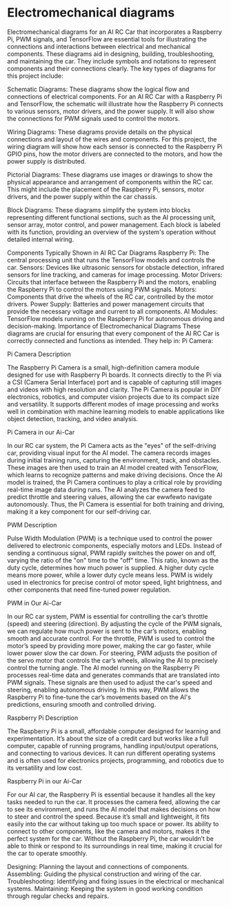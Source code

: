 Electromechanical diagrams 
====
Electromechanical diagrams for an AI RC Car that incorporates a Raspberry Pi, PWM signals, and TensorFlow are essential tools for illustrating the connections and interactions between electrical and mechanical components. These diagrams aid in designing, building, troubleshooting, and maintaining the car. They include symbols and notations to represent components and their connections clearly. The key types of diagrams for this project include:

Schematic Diagrams: These diagrams show the logical flow and connections of electrical components. For an AI RC Car with a Raspberry Pi and TensorFlow, the schematic will illustrate how the Raspberry Pi connects to various sensors, motor drivers, and the power supply. It will also show the connections for PWM signals used to control the motors.

Wiring Diagrams: These diagrams provide details on the physical connections and layout of the wires and components. For this project, the wiring diagram will show how each sensor is connected to the Raspberry Pi GPIO pins, how the motor drivers are connected to the motors, and how the power supply is distributed.

Pictorial Diagrams: These diagrams use images or drawings to show the physical appearance and arrangement of components within the RC car. This might include the placement of the Raspberry Pi, sensors, motor drivers, and the power supply within the car chassis.

Block Diagrams: These diagrams simplify the system into blocks representing different functional sections, such as the AI processing unit, sensor array, motor control, and power management. Each block is labeled with its function, providing an overview of the system's operation without detailed internal wiring.

Components Typically Shown in AI RC Car Diagrams
Raspberry Pi: The central processing unit that runs the TensorFlow models and controls the car.
Sensors: Devices like ultrasonic sensors for obstacle detection, infrared sensors for line tracking, and cameras for image processing.
Motor Drivers: Circuits that interface between the Raspberry Pi and the motors, enabling the Raspberry Pi to control the motors using PWM signals.
Motors: Components that drive the wheels of the RC car, controlled by the motor drivers.
Power Supply: Batteries and power management circuits that provide the necessary voltage and current to all components.
AI Modules: TensorFlow models running on the Raspberry Pi for autonomous driving and decision-making.
Importance of Electromechanical Diagrams
These diagrams are crucial for ensuring that every component of the AI RC Car is correctly connected and functions as intended. They help in:
Pi Camera:

Pi Camera Description

The Raspberry Pi Camera is a small, high-definition camera module designed for use with Raspberry Pi boards. It connects directly to the Pi via a CSI (Camera Serial Interface) port and is capable of capturing still images and videos with high resolution and clarity. The Pi Camera is popular in DIY electronics, robotics, and computer vision projects due to its compact size and versatility. It supports different modes of image processing and works well in combination with machine learning models to enable applications like object detection, tracking, and video analysis.

Pi Camera in our Ai-Car

In our RC car system, the Pi Camera acts as the "eyes" of the self-driving car, providing visual input for the AI model. The camera records images during initial training runs, capturing the environment, track, and obstacles. These images are then used to train an AI model created with TensorFlow, which learns to recognize patterns and make driving decisions. Once the AI model is trained, the Pi Camera continues to play a critical role by providing real-time image data during runs. The AI analyzes the camera feed to predict throttle and steering values, allowing the car ewwfewto navigate autonomously. Thus, the Pi Camera is essential for both training and driving, making it a key component for our self-driving car.

PWM Description

Pulse Width Modulation (PWM) is a technique used to control the power delivered to electronic components, especially motors and LEDs. Instead of sending a continuous signal, PWM rapidly switches the power on and off, varying the ratio of the "on" time to the "off" time. This ratio, known as the duty cycle, determines how much power is supplied. A higher duty cycle means more power, while a lower duty cycle means less. PWM is widely used in electronics for precise control of motor speed, light brightness, and other components that need fine-tuned power regulation.

PWM in Our Ai-Car

In our RC car system, PWM is essential for controlling the car’s throttle (speed) and steering (direction). By adjusting the cycle of the PWM signals, we can regulate how much power is sent to the car’s motors, enabling smooth and accurate control. For the throttle, PWM is used to control the motor’s speed by providing more power, making the car go faster, while lower power slow the car down. For steering, PWM adjusts the position of the servo motor that controls the car’s wheels, allowing the AI to precisely control the turning angle. The AI model running on the Raspberry Pi processes real-time data and generates commands that are translated into PWM signals. These signals are then used to adjust the car's speed and steering, enabling autonomous driving. In this way, PWM allows the Raspberry Pi to fine-tune the car’s movements based on the AI's predictions, ensuring smooth and controlled driving.

Raspberry Pi Description

The Raspberry Pi is a small, affordable computer designed for learning and experimentation. It’s about the size of a credit card but works like a full computer, capable of running programs, handling input/output operations, and connecting to various devices. It can run different operating systems and is often used for electronics projects, programming, and robotics due to its versatility and low cost. 

Raspberry Pi in our Ai-Car

For our AI car, the Raspberry Pi is essential because it handles all the key tasks needed to run the car. It processes the camera feed, allowing the car to see its environment, and runs the AI model that makes decisions on how to steer and control the speed. Because it’s small and lightweight, it fits easily into the car without taking up too much space or power. Its ability to connect to other components, like the camera and motors, makes it the perfect system for the car. Without the Raspberry Pi, the car wouldn’t be able to think or respond to its surroundings in real time, making it crucial for the car to operate smoothly.



Designing: Planning the layout and connections of components.
Assembling: Guiding the physical construction and wiring of the car.
Troubleshooting: Identifying and fixing issues in the electrical or mechanical systems.
Maintaining: Keeping the system in good working condition through regular checks and repairs.
